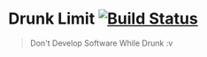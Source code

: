# Drunk Limit [![Build Status](https://travis-ci.org/trivial-features/trivial-features.svg?branch=master)](https://travis-ci.org/trivial-features/trivial-features)

> Don't Develop Software While Drunk :v
